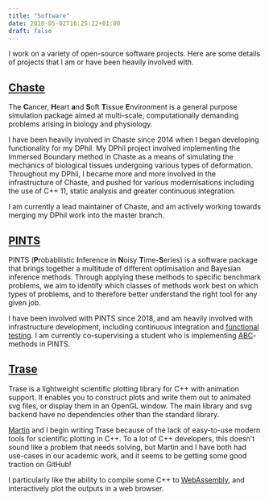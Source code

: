```yaml
---
title: "Software"
date: 2018-05-02T16:25:22+01:00
draft: false
---
```


I work on a variety of open-source software projects.
Here are some details of projects that I am or have been heavily involved with.

## [Chaste](http://www.cs.ox.ac.uk/chaste/)

The **C**ancer, **H**eart **a**nd **S**oft **T**issue **E**nvironment is a general purpose simulation package aimed at multi-scale, computationally demanding problems arising in biology and physiology.

I have been heavily involved in Chaste since 2014 when I began developing functionality for my DPhil.
My DPhil project involved implementing the Immersed Boundary method in Chaste as a means of simulating the mechanics of biological tissues undergoing various types of deformation.
Throughout my DPhil, I became more and more involved in the infrastructure of Chaste, and pushed for various modernisations including the use of C++ 11, static analysis and greater continuous integration.

I am currently a lead maintainer of Chaste, and am actively working towards merging my DPhil work into the master branch.

## [PINTS](https://www.cs.ox.ac.uk/projects/PINTS/)

PINTS (**P**robabilistic **I**nference in **N**oisy **T**ime-**S**eries) is a software package that brings together a multitude of different optimisation and Bayesian inference methods.
Through applying these methods to specific benchmark problems, we aim to identify which classes of methods work best on which types of problems, and to therefore better understand the right tool for any given job.

I have been involved with PINTS since 2018, and am heavily involved with infrastructure development, including continuous integration and [functional testing](https://www.cs.ox.ac.uk/projects/PINTS/functional-testing/).
I am currently co-supervising a student who is implementing [ABC](https://en.wikipedia.org/wiki/Approximate_Bayesian_computation)-methods in PINTS.

## [Trase](https://github.com/trase-cpp/trase)

Trase is a lightweight scientific plotting library for C++ with animation support. It enables you to construct plots and write them out to animated svg files, or display them in an OpenGL window. The main library and svg backend have no dependencies other than the standard library.

[Martin](https://github.com/martinjrobins) and I begin writing Trase because of the lack of easy-to-use modern tools for scientific plotting in C++.
To a lot of C++ developers, this doesn't sound like a problem that needs solving, but Martin and I have both had use-cases in our academic work, and it seems to be getting some good traction on GitHub!

I particularly like the ability to compile some C++ to [WebAssembly](https://webassembly.org/), and interactively plot the outputs in a web browser.
